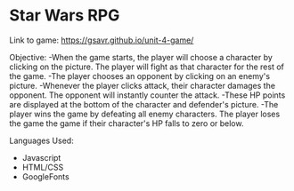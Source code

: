 # Star Wars RPG

Link to game: https://gsavr.github.io/unit-4-game/

Objective: 
-When the game starts, the player will choose a character by clicking on the picture. The player will fight as that character for the rest of the game.
-The player chooses an opponent by clicking on an enemy's picture.
-Whenever the player clicks attack, their character damages the opponent. The opponent will instantly counter the attack.
-These HP points are displayed at the bottom of the character and defender's picture.
-The player wins the game by defeating all enemy characters. The player loses the game the game if their character's HP falls to zero or below.



Languages Used:
- Javascript 
- HTML/CSS 
- GoogleFonts
